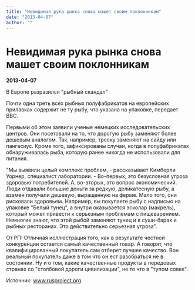 ```yaml
---
title: "Невидимая рука рынка снова машет своим поклонникам"
date: "2013-04-07"
author: ""
---
```


# Невидимая рука рынка снова машет своим поклонникам

**2013-04-07** 

В Европе  разразился "рыбный скандал"

Почти  одна треть всех рыбных полуфабрикатов на европейских прилавках содержит не ту  рыбу, что указана на упаковке, передает ВВС.

Первыми об этом заявили ученые немецких  исследовательских центров. Они посетовали на то, что дорогую рыбу заменяют более  дешевым аналогом. Так, например, треску заменяют на сайду или пангасиус. Кроме  того, зафиксированы случаи, когда в полуфабрикатах обнаруживалась рыба, которую  ранее никогда не использовали для питания.

"Мы выявили целый комплекс проблем, -  рассказывает Кимберли Уорнер, специалист лаборатории. - Во-первых, это  безусловная угроза здоровью потребителей. А, во-вторых, это вопрос  экономический. Люди отдавали большие деньги за редкую, деликатесную рыбу, а  взамен получали дешевую, выращенную на ферме. Мало того, они рисковали  здоровьем. Например, вы покупаете рыбу с надписью на упаковке "Белый тунец", а  внутри оказывается эсколар (макрель), который может привести к серьезным  проблемам с пищеварением. Немногие знают, что этой рыбой заменяют тунец и в  суши-барах и рыбных ресторанах. Это действительно серьезная угроза".

От  РП: Отличная исллюстрация того, как в результате честной конкуренции остается  самый качественный товар. А говорят, что квалифицированный покупатель сам  отберет лучшее качество. Вон реальный покупатель даже в том что он ест  разобраться не в состоянии. Ну и о том, какие качественные продукты в передовых  странах со "столбовой дороги цивилизации", не то что в "тупом  совке".

Источник: www.rusproject.org